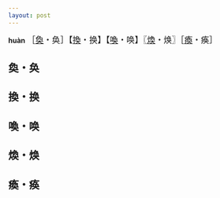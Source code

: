 ```yaml
---
layout: post
---
```


**huàn** <big>［[奐](#奐・奂)・奂］【[換](#換・换)・换】【[喚](#喚・唤)・唤】〖[煥](#煥・焕)・焕〗［[瘓](#瘓・痪)・痪］</big>

## 奐・奂

## 換・换

## 喚・唤

## 煥・焕

## 瘓・痪
